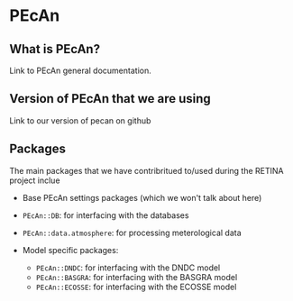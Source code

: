 # PEcAn

## What is PEcAn? 

Link to PEcAn general documentation. 

## Version of PEcAn that we are using

Link to our version of pecan on github

## Packages

The main packages that we have contribritued to/used during the RETINA project inclue 

- Base PEcAn settings packages (which we won't talk about here)

- `PEcAn::DB`: for interfacing with the databases
- `PEcAn::data.atmosphere`: for processing meterological data

- Model specific packages:
    - `PEcAn::DNDC`: for interfacing with the DNDC model
    - `PEcAn::BASGRA`: for interfacing with the BASGRA model
    - `PEcAn::ECOSSE`: for interfacing with the ECOSSE model
